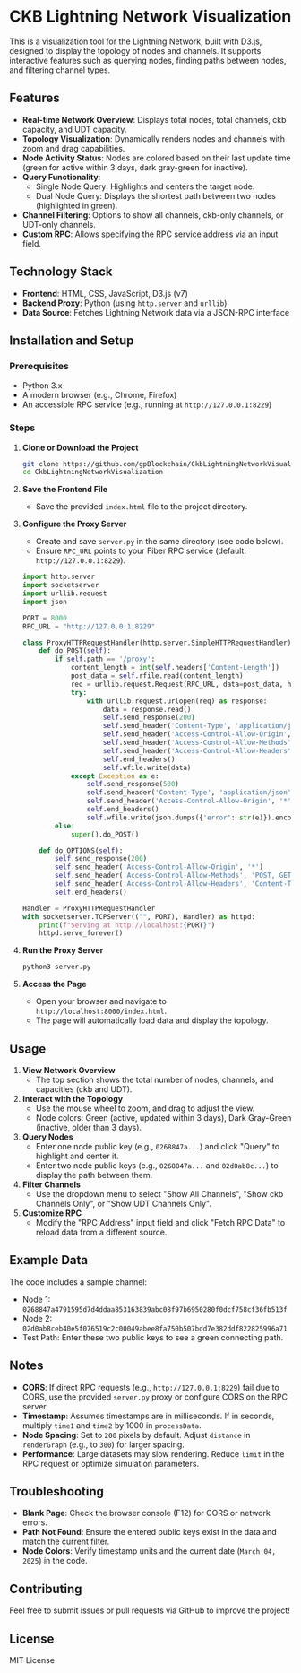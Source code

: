 # CKB Lightning Network Visualization

This is a visualization tool for the Lightning Network, built with D3.js, designed to display the topology of nodes and channels. It supports interactive features such as querying nodes, finding paths between nodes, and filtering channel types.

## Features
- **Real-time Network Overview**: Displays total nodes, total channels, ckb capacity, and UDT capacity.
- **Topology Visualization**: Dynamically renders nodes and channels with zoom and drag capabilities.
- **Node Activity Status**: Nodes are colored based on their last update time (green for active within 3 days, dark gray-green for inactive).
- **Query Functionality**:
    - Single Node Query: Highlights and centers the target node.
    - Dual Node Query: Displays the shortest path between two nodes (highlighted in green).
- **Channel Filtering**: Options to show all channels, ckb-only channels, or UDT-only channels.
- **Custom RPC**: Allows specifying the RPC service address via an input field.

## Technology Stack
- **Frontend**: HTML, CSS, JavaScript, D3.js (v7)
- **Backend Proxy**: Python (using `http.server` and `urllib`)
- **Data Source**: Fetches Lightning Network data via a JSON-RPC interface

## Installation and Setup

### Prerequisites
- Python 3.x
- A modern browser (e.g., Chrome, Firefox)
- An accessible RPC service (e.g., running at `http://127.0.0.1:8229`)

### Steps
1. **Clone or Download the Project**
   ```bash
   git clone https://github.com/gpBlockchain/CkbLightningNetworkVisualization.git
   cd CkbLightningNetworkVisualization
   ```

2. **Save the Frontend File**
    - Save the provided `index.html` file to the project directory.

3. **Configure the Proxy Server**
    - Create and save `server.py` in the same directory (see code below).
    - Ensure `RPC_URL` points to your Fiber RPC service (default: `http://127.0.0.1:8229`).

   ```python
   import http.server
   import socketserver
   import urllib.request
   import json

   PORT = 8000
   RPC_URL = "http://127.0.0.1:8229"

   class ProxyHTTPRequestHandler(http.server.SimpleHTTPRequestHandler):
       def do_POST(self):
           if self.path == '/proxy':
               content_length = int(self.headers['Content-Length'])
               post_data = self.rfile.read(content_length)
               req = urllib.request.Request(RPC_URL, data=post_data, headers={'Content-Type': 'application/json'})
               try:
                   with urllib.request.urlopen(req) as response:
                       data = response.read()
                       self.send_response(200)
                       self.send_header('Content-Type', 'application/json')
                       self.send_header('Access-Control-Allow-Origin', '*')
                       self.send_header('Access-Control-Allow-Methods', 'POST, GET, OPTIONS')
                       self.send_header('Access-Control-Allow-Headers', 'Content-Type')
                       self.end_headers()
                       self.wfile.write(data)
               except Exception as e:
                   self.send_response(500)
                   self.send_header('Content-Type', 'application/json')
                   self.send_header('Access-Control-Allow-Origin', '*')
                   self.end_headers()
                   self.wfile.write(json.dumps({'error': str(e)}).encode())
           else:
               super().do_POST()

       def do_OPTIONS(self):
           self.send_response(200)
           self.send_header('Access-Control-Allow-Origin', '*')
           self.send_header('Access-Control-Allow-Methods', 'POST, GET, OPTIONS')
           self.send_header('Access-Control-Allow-Headers', 'Content-Type')
           self.end_headers()

   Handler = ProxyHTTPRequestHandler
   with socketserver.TCPServer(("", PORT), Handler) as httpd:
       print(f"Serving at http://localhost:{PORT}")
       httpd.serve_forever()
   ```

4. **Run the Proxy Server**
   ```bash
   python3 server.py
   ```

5. **Access the Page**
    - Open your browser and navigate to `http://localhost:8000/index.html`.
    - The page will automatically load data and display the topology.

## Usage
1. **View Network Overview**
    - The top section shows the total number of nodes, channels, and capacities (ckb and UDT).
2. **Interact with the Topology**
    - Use the mouse wheel to zoom, and drag to adjust the view.
    - Node colors: Green (active, updated within 3 days), Dark Gray-Green (inactive, older than 3 days).
3. **Query Nodes**
    - Enter one node public key (e.g., `0268847a...`) and click "Query" to highlight and center it.
    - Enter two node public keys (e.g., `0268847a...` and `02d0ab8c...`) to display the path between them.
4. **Filter Channels**
    - Use the dropdown menu to select "Show All Channels", "Show ckb Channels Only", or "Show UDT Channels Only".
5. **Customize RPC**
    - Modify the "RPC Address" input field and click "Fetch RPC Data" to reload data from a different source.

## Example Data
The code includes a sample channel:
- Node 1: `0268847a4791595d7d4ddaa853163839abc08f97b6950280f0dcf758cf36fb513f`
- Node 2: `02d0ab8ceb40e5f076519c2c00049abee8fa750b507bdd7e382ddf822825996a71`
- Test Path: Enter these two public keys to see a green connecting path.

## Notes
- **CORS**: If direct RPC requests (e.g., `http://127.0.0.1:8229`) fail due to CORS, use the provided `server.py` proxy or configure CORS on the RPC server.
- **Timestamp**: Assumes timestamps are in milliseconds. If in seconds, multiply `time1` and `time2` by 1000 in `processData`.
- **Node Spacing**: Set to `200` pixels by default. Adjust `distance` in `renderGraph` (e.g., to `300`) for larger spacing.
- **Performance**: Large datasets may slow rendering. Reduce `limit` in the RPC request or optimize simulation parameters.

## Troubleshooting
- **Blank Page**: Check the browser console (F12) for CORS or network errors.
- **Path Not Found**: Ensure the entered public keys exist in the data and match the current filter.
- **Node Colors**: Verify timestamp units and the current date (`March 04, 2025`) in the code.

## Contributing
Feel free to submit issues or pull requests via GitHub to improve the project!

## License
MIT License
